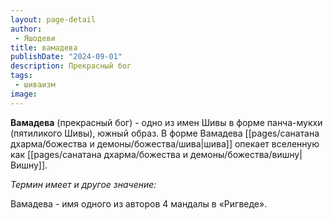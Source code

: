 ```yaml
---
layout: page-detail
author:
 - Яшодеви
title: вамадева
publishDate: "2024-09-01"
description: Прекрасный бог
tags:
 - шиваизм
image: 
---
```

**Вамадева** (прекрасный бог) - одно из имен Шивы в форме панча-мукхи (пятиликого Шивы), южный образ. В форме Вамадева [[pages/санатана дхарма/божества и демоны/божества/шива|шива]] опекает вселенную как [[pages/санатана дхарма/божества и демоны/божества/вишну|Вишну]].

*Термин имеет и другое значение:*

Вамадева - имя одного из авторов 4 мандалы в «Ригведе».

